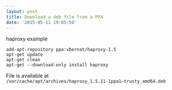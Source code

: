```yaml
---
layout: post
title: Download a deb file from a PPA
date: '2015-05-11 19:05:50'
---
```


haproxy example  
```shell
add-apt-repository ppa:vbernat/haproxy-1.5  
apt-get update  
apt-get clean
apt-get --download-only install haproxy
```
File is available at  
`/var/cache/apt/archives/haproxy_1.5.11-1ppa1~trusty_amd64.deb`

